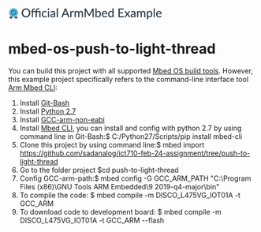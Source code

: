 ![](./resources/official_armmbed_example_badge.png)
# mbed-os-push-to-light-thread


You can build this project with all supported [Mbed OS build tools](https://os.mbed.com/docs/mbed-os/latest/tools/index.html). However, this example project specifically refers to the command-line interface tool [Arm Mbed CLI](https://github.com/ARMmbed/mbed-cli#installing-mbed-cli):

1. Install [Git-Bash](https://git-scm.com/downloads)
1. Install [Python 2.7](https://www.python.org/download/releases/2.7/)
1. Install [GCC-arm-non-eabi](https://developer.arm.com/tools-and-software/open-source-software/developer-tools/gnu-toolchain/gnu-rm/downloads)
1. Install [Mbed CLI](https://os.mbed.com/docs/mbed-os/v5.15/tools/developing-mbed-cli.html), you can install and config with python 2.7 by using command line in Git-Bash:$ C:/Python27/Scripts/pip install mbed-cli
1. Clone this project by using command line:$ mbed import https://github.com/sadanalog/ict710-feb-24-assignment/tree/push-to-light-thread
1. Go to the folder project $cd push-to-light-thread
1. Config GCC-arm-path:$ mbed config -G GCC_ARM_PATH "C:\Program Files (x86)\GNU Tools ARM Embedded\9 2019-q4-major\bin"
1. To compile the code: $ mbed compile -m DISCO_L475VG_IOT01A -t GCC_ARM
1. To download code to development board: $ mbed compile -m DISCO_L475VG_IOT01A -t GCC_ARM --flash





